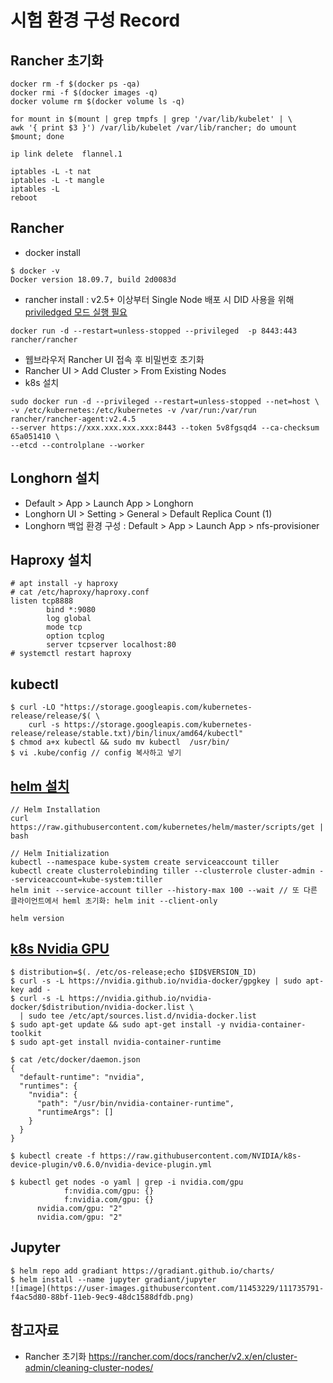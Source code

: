 # 시험 환경 구성 Record

## Rancher 초기화
```
docker rm -f $(docker ps -qa)
docker rmi -f $(docker images -q)
docker volume rm $(docker volume ls -q)
```
```
for mount in $(mount | grep tmpfs | grep '/var/lib/kubelet' | \
awk '{ print $3 }') /var/lib/kubelet /var/lib/rancher; do umount $mount; done
```
```
ip link delete  flannel.1
```
```
iptables -L -t nat
iptables -L -t mangle
iptables -L
reboot
```
## Rancher
- docker install
```
$ docker -v
Docker version 18.09.7, build 2d0083d
```
- rancher install : v2.5+ 이상부터 Single Node 배포 시 DID 사용을 위해 [priviledged 모드 실행 필요](https://rancher.com/docs/rancher/v2.x/en/installation/other-installation-methods/single-node-docker/#privileged-access-for-rancher-v2-5)
```
docker run -d --restart=unless-stopped --privileged  -p 8443:443 rancher/rancher
```
- 웹브라우저 Rancher UI 접속 후 비밀번호 초기화
- Rancher UI > Add Cluster > From Existing Nodes
- k8s 설치
```
sudo docker run -d --privileged --restart=unless-stopped --net=host \
-v /etc/kubernetes:/etc/kubernetes -v /var/run:/var/run rancher/rancher-agent:v2.4.5
--server https://xxx.xxx.xxx.xxx:8443 --token 5v8fgsqd4 --ca-checksum 65a051410 \
--etcd --controlplane --worker
```

## Longhorn 설치
- Default > App > Launch App > Longhorn
- Longhorn UI >  Setting > General > Default Replica Count (1)
- Longhorn 백업 환경 구성  : Default > App > Launch App > nfs-provisioner

## Haproxy 설치
```
# apt install -y haproxy
# cat /etc/haproxy/haproxy.conf
listen tcp8888
        bind *:9080
        log global
        mode tcp
        option tcplog
        server tcpserver localhost:80
# systemctl restart haproxy
```
## kubectl
```
$ curl -LO "https://storage.googleapis.com/kubernetes-release/release/$( \
    curl -s https://storage.googleapis.com/kubernetes-release/release/stable.txt)/bin/linux/amd64/kubectl"
$ chmod a+x kubectl && sudo mv kubectl  /usr/bin/
$ vi .kube/config // config 복사하고 넣기
```

## [helm 설치](https://zero-to-jupyterhub.readthedocs.io/en/latest/setup-jupyterhub/setup-helm.html)
```
// Helm Installation
curl https://raw.githubusercontent.com/kubernetes/helm/master/scripts/get | bash

// Helm Initialization
kubectl --namespace kube-system create serviceaccount tiller
kubectl create clusterrolebinding tiller --clusterrole cluster-admin --serviceaccount=kube-system:tiller
helm init --service-account tiller --history-max 100 --wait // 또 다른 클라이언트에서 heml 초기화: helm init --client-only

helm version
```

## [k8s Nvidia GPU](https://rancher.com/blog/2020/introduction-to-machine-learning-pipeline)
```
$ distribution=$(. /etc/os-release;echo $ID$VERSION_ID)
$ curl -s -L https://nvidia.github.io/nvidia-docker/gpgkey | sudo apt-key add -
$ curl -s -L https://nvidia.github.io/nvidia-docker/$distribution/nvidia-docker.list \
  | sudo tee /etc/apt/sources.list.d/nvidia-docker.list
$ sudo apt-get update && sudo apt-get install -y nvidia-container-toolkit
$ sudo apt-get install nvidia-container-runtime

$ cat /etc/docker/daemon.json
{
  "default-runtime": "nvidia",
  "runtimes": {
    "nvidia": {
      "path": "/usr/bin/nvidia-container-runtime",
      "runtimeArgs": []
    }
  }
}

$ kubectl create -f https://raw.githubusercontent.com/NVIDIA/k8s-device-plugin/v0.6.0/nvidia-device-plugin.yml 

$ kubectl get nodes -o yaml | grep -i nvidia.com/gpu
            f:nvidia.com/gpu: {}
            f:nvidia.com/gpu: {}
      nvidia.com/gpu: "2"
      nvidia.com/gpu: "2"
```
## Jupyter 
```
$ helm repo add gradiant https://gradiant.github.io/charts/
$ helm install --name jupyter gradiant/jupyter
![image](https://user-images.githubusercontent.com/11453229/111735791-f4ac5d80-88bf-11eb-9ec9-48dc1588dfdb.png)

```

## 참고자료
- Rancher 초기화 https://rancher.com/docs/rancher/v2.x/en/cluster-admin/cleaning-cluster-nodes/
